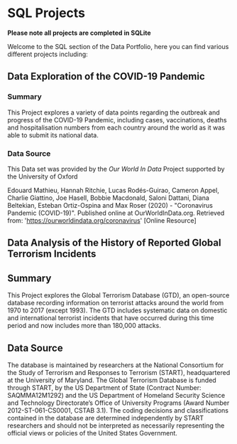 # SQL Projects

**Please note all projects are completed in SQLite**

Welcome to the SQL section of the Data Portfolio, here you can find various different projects including:

## Data Exploration of the COVID-19 Pandemic

### **Summary**
This Project explores a variety of data points regarding the outbreak and progress of the COVID-19 Pandemic, including cases, vaccinations, deaths and hospitalisation numbers from each country around the world as it was able to submit its national data.

### **Data Source**
This Data set was provided by the *Our World In Data* Project supported by the University of Oxford

Edouard Mathieu, Hannah Ritchie, Lucas Rodés-Guirao, Cameron Appel, Charlie Giattino, Joe Hasell, Bobbie Macdonald, Saloni Dattani, Diana Beltekian, Esteban Ortiz-Ospina and Max Roser (2020) - "Coronavirus Pandemic (COVID-19)". Published online at OurWorldInData.org. Retrieved from: 'https://ourworldindata.org/coronavirus' [Online Resource]

## Data Analysis of the History of Reported Global Terrorism Incidents

## **Summary**
This Project explores the Global Terrorism Database (GTD), an open-source database recording information on terrorist attacks around the world from 1970 to 2017 (except 1993). The GTD includes systematic data on domestic and international terrorist incidents that have occurred during this time period and now includes more than 180,000 attacks.

## **Data Source**
The database is maintained by researchers at the National Consortium for the Study of Terrorism and Responses to Terrorism (START), headquartered at the University of Maryland. The Global Terrorism Database is funded through START, by the US Department of State (Contract Number: SAQMMA12M1292) and the US Department of Homeland Security Science and Technology Directorate’s Office of University Programs (Award Number 2012-ST-061-CS0001, CSTAB 3.1). The coding decisions and classifications contained in the database are determined independently by START researchers and should not be interpreted as necessarily representing the official views or policies of the United States Government.
